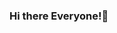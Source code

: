 ### Hi there Everyone!👋

<!--
**singhshruti1214/singhshruti1214** is a ✨ _special_ ✨ repository because its `README.md` (this file) appears on your GitHub profile.

Here are some ideas to get you started:

- 🔭 I’m currently working on Atlassian Tool JIra and Confluence 
- 🌱 I’m currently learning Python ,Git and Github
- 👯 I’m looking to collaborate on open sources
- 🤔 I’m looking for help with ...
- 💬 Ask me about ...
- 📫 How to reach me: ...
- 😄 Pronouns: ...
- ⚡ Fun fact: ...
-->
